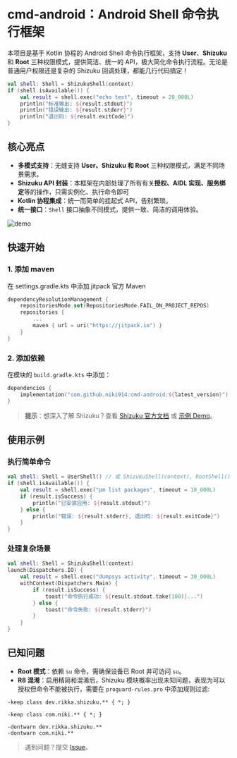 # cmd-android：Android Shell 命令执行框架

本项目是基于 Kotlin 协程的 Android Shell 命令执行框架，支持 **User**、**Shizuku** 和 **Root** 三种权限模式，提供简洁、统一的 API，极大简化命令执行流程。无论是普通用户权限还是复杂的 Shizuku 回调处理，都能几行代码搞定！

```kotlin
val shell: Shell = ShizukuShell(context)
if (shell.isAvailable()) {
    val result = shell.exec("echo test", timeout = 20_000L)
    println("标准输出: ${result.stdout}")
    println("错误输出: ${result.stderr}")
    println("退出码: ${result.exitCode}")
}
```

## 核心亮点

- **多模式支持**：无缝支持 **User、Shizuku 和 Root** 三种权限模式，满足不同场景需求。
- **Shizuku API 封装**：本框架在内部处理了所有有关**授权、AIDL 实现、服务绑定**等的操作，只需实例化、执行命令即可
- **Kotlin 协程集成**：统一而简单的挂起式 API，告别繁琐。
- **统一接口**：`Shell` 接口抽象不同模式，提供一致、简洁的调用体验。 

![demo](https://github.com/niki914/cmd-android/blob/master/demo.gif)

## 快速开始

### 1. 添加 maven

在 settings.gradle.kts 中添加 jitpack 官方 Maven

```kotlin
dependencyResolutionManagement {
	repositoriesMode.set(RepositoriesMode.FAIL_ON_PROJECT_REPOS)
	repositories {
    	...
	    maven { url = uri("https://jitpack.io") }
	}
}
```

### 2. 添加依赖

在模块的 `build.gradle.kts` 中添加：

```kotlin
dependencies {
    implementation("com.github.niki914:cmd-android:${latest_version}") // 查看本项目最新 release
}
```

> **提示**：想深入了解 Shizuku？查看 [Shizuku 官方文档](https://shizuku.rikka.app/) 或 [示例 Demo](https://github.com/RikkaApps/Shizuku-API/tree/master/demo)。

## 使用示例

### 执行简单命令

```kotlin
val shell: Shell = UserShell() // 或 ShizukuShell(context), RootShell()
if (shell.isAvailable()) {
    val result = shell.exec("pm list packages", timeout = 10_000L)
    if (result.isSuccess) {
        println("已安装应用: ${result.stdout}")
    } else {
        println("错误: ${result.stderr}, 退出码: ${result.exitCode}")
    }
}
```

### 处理复杂场景

```kotlin
val shell: Shell = ShizukuShell(context)
launch(Dispatchers.IO) {
    val result = shell.exec("dumpsys activity", timeout = 30_000L)
    withContext(Dispatchers.Main) {
    	if (result.isSuccess) {
        	toast("命令执行成功: ${result.stdout.take(100)}...")
        } else {
        	toast("命令失败: ${result.stderr}")
        }
    } 
}
```

## 已知问题

- **Root 模式**：依赖 `su` 命令，需确保设备已 Root 并可访问 `su`。
- **R8 混淆**：启用精简和混淆后，Shizuku 模块概率出现未知问题，表现为可以授权但命令不能被执行，需要在 `proguard-rules.pro` 中添加规则过滤:

```text
-keep class dev.rikka.shizuku.** { *; }

-keep class com.niki.** { *; }

-dontwarn dev.rikka.shizuku.**
-dontwarn com.niki.**
```

> 遇到问题？提交 [Issue](https://github.com/niki914/cmd-android/issues)。
